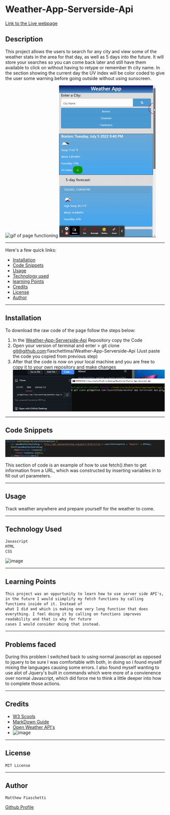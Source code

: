 # Weather-App-Serverside-Api

[Link to the Live webpage](https://fiaschettima.github.io/Weather-App-Serverside-Api/)



## Description

This project allows the users to search for any city and view some of the weather stats in the area for that day, as well as 5 days into the future. It will store your searches so you can come back later
and still have them available to click on without having to retype or remember th city name. In the section showing the current day the UV index will be color coded to give the user some warning before going outside
without using sunscreen.

![gif of page functioning](./assets/images/workingProductDemo.gif)
![gif of page functioning](./assets/images/workingProductDemoMOBIL.gif)


---

Here's a few quick links:

* [Installation](#installation)
* [Code Snippets](#code-snippets)
* [Usage](#usage)
* [Technology used](#technology-used)
* [learning Points](#learning-points)
* [Credits](#credits)
* [License](#license)
* [Author](#author)
---

## Installation

To download the raw code of the page follow the steps below:
1. In the [Weather-App-Serverside-Api](https://github.com/fiaschettima/Weather-App-Serverside-Api/settings/pages) Repository copy the Code               
2. Open your version of terminal and enter > git clone git@github.com:fiaschettima/Weather-App-Serverside-Api (Just paste the code you copied from previous step)
3. After that the code is now on your local machine and you are free to copy it to your own repository and make changes
 ![Ex.S](./assets/images/cloneScreen.png)




---


## Code Snippets
![Code Ex](./assets/images/codeSnippet.png)

This section of code is an example of how to use fetch().then to get information from a URL, which was constructed by inserting variables in 
to fill out url parameters.

---
## Usage 

Track weather anywhere and prepare yourself for the weather to come.

---
## Technology Used
    
    Javascript
    HTML
    CSS
   
 ![image](https://img.shields.io/badge/Bootstrap-563D7C?style=for-the-badge&logo=bootstrap&logoColor=white)

---

## Learning Points
    This project was an oppurtunity to learn how to use server side API's, in the future I would siimplify my fetch functions by calling functions inside of it. Instead of
    what I did and which is making one very long function that does everything. I feel doing it by calling on functions improves readability and that is why for future
    cases I would consider doing that instead.
---
## Problems faced
During this problem I switched back to using normal javascript as opposed to jquery to be sure I was comfortable with both, in doing so i found 
myself mixing the languages causing some errors. I also found myself wanting to use alot of Jquery's built in commands which were more of a convienence over 
normal Javascript, which did force me to think a little deeper into how to complete those actions.

---
## Credits

- [W3 Scools](https://www.w3schools.com/)
- [MarkDown Guide](https://github.com/adam-p/markdown-here/wiki/Markdown-Cheatsheet)
- [Open Weather API's](https://openweathermap.org/)
- ![image](https://img.shields.io/badge/MDN_Web_Docs-black?style=for-the-badge&logo=mdnwebdocs&logoColor=white)


---
## License

    MIT License
---
## Author
    Matthew Fiaschetti 

[Github Profile](https://github.com/fiaschettima)

